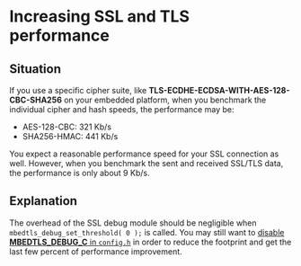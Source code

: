 # Increasing SSL and TLS performance

## Situation

If you use a specific cipher suite, like **TLS-ECDHE-ECDSA-WITH-AES-128-CBC-SHA256** on your embedded platform, when you benchmark the individual cipher and hash speeds, the performance may be:

* AES-128-CBC: 321 Kb/s
* SHA256-HMAC: 441 Kb/s

You expect a reasonable performance speed for your SSL connection as well. However, when you benchmark the sent and received SSL/TLS data, the performance is only about 9 Kb/s.

## Explanation

The overhead of the SSL debug module should be negligible when `mbedtls_debug_set_threshold( 0 );` is called. You may still want to [disable **MBEDTLS_DEBUG_C** in `config.h`](https://tls.mbed.org/kb/compiling-and-building/how-do-i-configure-mbedtls) in order to reduce the footprint and get the last few percent of performance improvement.

<!---increasing_ssl_performance_and_tls_performance
,"Small article on increasing the performance of your SSL connection or TLS connection with Mbed TLS",,"performance, debug, speed, optimizations",published,"2014-01-23 15:21:00",2,4163,"2015-07-24 11:52:00","Paul Bakker"--->
